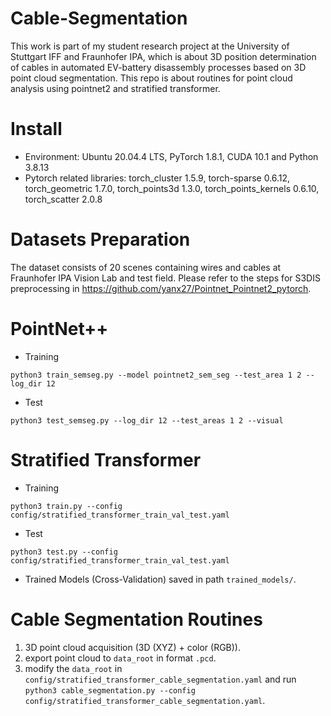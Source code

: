 # Cable-Segmentation
This work is part of my student research project at the University of Stuttgart IFF and Fraunhofer IPA, which is about 3D position determination of cables in automated EV-battery disassembly processes based on 3D point cloud segmentation. This repo is about routines for point cloud analysis using pointnet2 and stratified transformer.

# Install
* Environment: Ubuntu 20.04.4 LTS, PyTorch 1.8.1, CUDA 10.1 and Python 3.8.13
* Pytorch related libraries: torch_cluster 1.5.9, torch-sparse 0.6.12, torch_geometric 1.7.0, torch_points3d 1.3.0, torch_points_kernels 0.6.10, torch_scatter 2.0.8

# Datasets Preparation
The dataset consists of 20 scenes containing wires and cables at Fraunhofer IPA Vision Lab and test field. Please refer to the steps for S3DIS preprocessing in https://github.com/yanx27/Pointnet_Pointnet2_pytorch.

# PointNet++
* Training
```
python3 train_semseg.py --model pointnet2_sem_seg --test_area 1 2 --log_dir 12
```
* Test
```
python3 test_semseg.py --log_dir 12 --test_areas 1 2 --visual
```

# Stratified Transformer
* Training
```
python3 train.py --config config/stratified_transformer_train_val_test.yaml
```
* Test
```
python3 test.py --config config/stratified_transformer_train_val_test.yaml
```
* Trained Models (Cross-Validation) saved in path `trained_models/`.

# Cable Segmentation Routines
1. 3D point cloud acquisition (3D (XYZ) + color (RGB)).
2. export point cloud to `data_root` in format `.pcd`.
3. modify the `data_root` in `config/stratified_transformer_cable_segmentation.yaml` and run `python3 cable_segmentation.py --config config/stratified_transformer_cable_segmentation.yaml`.
